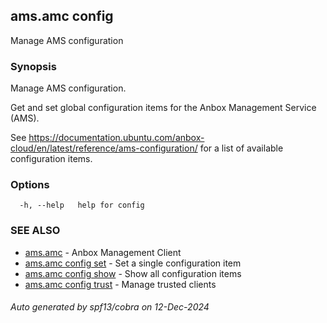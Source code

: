 ## ams.amc config

Manage AMS configuration

### Synopsis

Manage AMS configuration.

Get and set global configuration items for the Anbox Management Service
(AMS).

See https://documentation.ubuntu.com/anbox-cloud/en/latest/reference/ams-configuration/ for a list of
available configuration items.

### Options

```
  -h, --help   help for config
```

### SEE ALSO

* [ams.amc](ams.amc.md)	 - Anbox Management Client
* [ams.amc config set](ams.amc_config_set.md)	 - Set a single configuration item
* [ams.amc config show](ams.amc_config_show.md)	 - Show all configuration items
* [ams.amc config trust](ams.amc_config_trust.md)	 - Manage trusted clients

###### Auto generated by spf13/cobra on 12-Dec-2024
